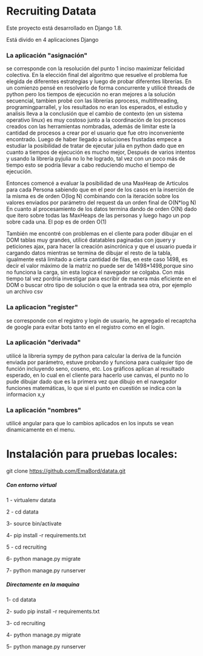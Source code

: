 Recruiting Datata
===============

Este proyecto está desarrollado en Django 1.8.

Está divido en 4 aplicaciones Django

<h3>La aplicación "asignación"</h3> 
<p>se corresponde con la resolución del punto 1 
inciso maximizar felicidad colectiva. En la elección final del algoritmo 
que resuelve el problema fue elegida de diferentes estrategias y luego 
de probar diferentes librerías. En un comienzo pensé en resolverlo de 
forma concurrente y utilicé threads de python pero los tiempos de 
ejecución no eran mejores a la solución secuencial, tambien probé con 
las librerías pprocess, multithreading, programingparrallel, y 
los resultados no eran los esperados, el estudio y analisis lleva a la 
conclusión que el cambio de contexto (en un sistema operativo linux) es 
muy costoso junto a la coordinación de los procesos creados con las 
herramientas nombradas, además de limitar este la cantidad de procesos a 
crear por el usuario que fue otro inconveniente encontrado.
Luego de haber llegado a soluciones frustadas empece a estudiar la posibilidad de tratar de ejecutar julia en python 
dado que en cuanto a tiempos de ejecución es mucho mejor, 
Después de varios intentos y usando la librería pyjulia no lo he logrado, tal vez con un poco más de tiempo esto se podría llevar a cabo 
reduciendo mucho el tiempo de ejecución.

Entonces comencé a evaluar la posibilidad de una MaxHeap de Articulos para cada Persona sabiendo que en el peor de los casos en la inserción de la misma 
es de orden O(log N) combinando con la iteración sobre los valores  enviados por parámetro del request da un orden final de O(N*log N)
En cuanto al procesamiento de los datos termina dando de orden O(N) dado que itero sobre todas las MaxHeaps de las personas y luego hago un pop sobre 
cada una. El pop es de orden O(1)

También me encontré con problemas en el cliente para poder dibujar en el DOM tablas muy grandes, utilicé datatables paginadas con jquery y peticiones ajax,
para hacer la creación asincrónica y que el usuario pueda ir cargando datos mientras se termina de dibujar el resto de la tabla, igualmente está limitado a cierta cantidad de filas, en este caso 1498,
es decir el valor máximo de la matriz no puede ser de 1498*1498,porque sino no funciona la carga, sin esta logica el navegador se colgaba.
 Con más tiempo tal vez pordría investigar para escribir de manera más eficiente en el DOM o buscar otro tipo de solución o que la entrada sea otra, por ejemplo un archivo csv
</p>

<h3>La aplicacion "register"</h3>
 <p> se corresponde con el registro y login de usuario, he agregado el recaptcha de google para evitar bots
tanto en el registro como en el login.</p>

<h3>La aplicación "derivada"</h3>
<p>utilicé la libreria sympy de python para calcular la deriva de la función enviada por parámetro, estuve probando y funciona  para cualquier tipo de función incluyendo seno, coseno, etc.
Los gráficos aplican al resultado esperado, en lo cual en el cliente para hacerlo use canvas, el punto no lo pude dibujar dado que es la primera vez que dibujo en el navegador funciones matemáticas, lo que si
el punto en cuestión se indica con la informacion x,y</p>
	
<h3>La aplicación "nombres"</h3>
<p>utilicé angular para que lo cambios aplicados en los inputs se vean dinamicamente en el menu.</p>



Instalación para pruebas locales:
===============================

git clone https://github.com/EmaBord/datata.git

<h5>Con entorno virtual</h5>

1 - virtualenv datata

2 - cd datata

3- source bin/activate

4- pip install -r requirements.txt

5 - cd recruiting

6-  python manage.py  migrate

7- python manage.py runserver



<h5>Directamente en la maquina</h5>

1- cd datata

2- sudo pip install -r requirements.txt

3- cd recruiting

4-  python manage.py  migrate

5- python manage.py runserver

